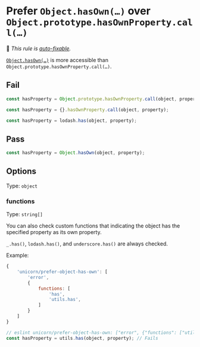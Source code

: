 # Prefer `Object.hasOwn(…)` over `Object.prototype.hasOwnProperty.call(…)`

🔧 *This rule is [auto-fixable](https://eslint.org/docs/user-guide/command-line-interface#fixing-problems).*

[`Object.hasOwn(…)`](https://developer.mozilla.org/en-US/docs/Web/JavaScript/Reference/Global_Objects/Object/hasOwn) is more accessible than `Object.prototype.hasOwnProperty.call(…)`.

## Fail

```js
const hasProperty = Object.prototype.hasOwnProperty.call(object, property);
```

```js
const hasProperty = {}.hasOwnProperty.call(object, property);
```

```js
const hasProperty = lodash.has(object, property);
```

## Pass

```js
const hasProperty = Object.hasOwn(object, property);
```

## Options

Type: `object`

### functions

Type: `string[]`

You can also check custom functions that indicating the object has the specified property as its own property.

`_.has()`, `lodash.has()`, and `underscore.has()` are always checked.

Example:

```js
{
	'unicorn/prefer-object-has-own': [
		'error',
		{
			functions: [
				'has',
				'utils.has',
			]
		}
	]
}
```

```js
// eslint unicorn/prefer-object-has-own: ["error", {"functions": ["utils.has"]}]
const hasProperty = utils.has(object, property); // Fails
```
